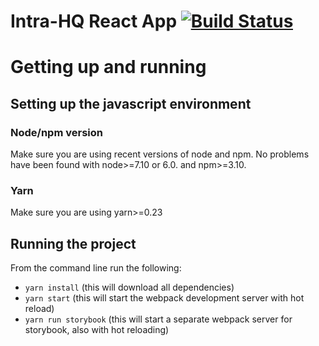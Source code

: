 # Intra-HQ React App [![Build Status](https://travis-ci.org/aefox/intra-hq.svg?branch=develop)](https://travis-ci.org/aefox/intra-hq)

# Getting up and running

## Setting up the javascript environment

### Node/npm version
Make sure you are using recent versions of node and npm. No problems have been found with node>=7.10 or 6.0. and npm>=3.10.

### Yarn
Make sure you are using yarn>=0.23

## Running the project

From the command line run the following:
- `yarn install` (this will download all dependencies)
- `yarn start` (this will start the webpack development server with hot reload)
- `yarn run storybook` (this will start a separate webpack server for storybook, also with hot reloading)

